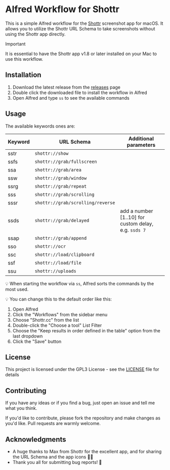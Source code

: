 # Alfred Workflow for Shottr

This is a simple Alfred workflow for the [Shottr](https://shottr.cc) screenshot app for macOS. It allows you to utilize the Shottr URL Schema to take screenshots without using the Shottr app directly.

> [!IMPORTANT]  
> It is essential to have the Shottr app v1.8 or later installed on your Mac to use this workflow.

## Installation

1. Download the latest release from the [releases](https://github.com/dragstor/shottr-alfred-workflow/releases) page
2. Double click the downloaded file to install the workflow in Alfred
3. Open Alfred and type `ss` to see the available commands

## Usage

The available keywords ones are:

| Keyword  | URL Schema                          | Additional parameters                      |
|----------|-------------------------------------|--------------------------------------------|
| sstr     | `shottr://show`                     |                                            |
| ssfs     | `shottr://grab/fullscreen`          |                                            |
| ssa      | `shottr://grab/area`                |                                            |
| ssw      | `shottr://grab/window`              |                                            |
| ssrg     | `shottr://grab/repeat`              |                                            |
| sss      | `shottr://grab/scrolling`           |                                            |
| sssr     | `shottr://grab/scrolling/reverse`   |                                            |
| ssds     | `shottr://grab/delayed`             |  add a number [1..10]  for custom delay, e.g. `ssds 7`    |
| ssap     | `shottr://grab/append`              |                                            |
| sso      | `shottr://ocr`                      |                                            |
| ssc      | `shottr://load/clipboard`           |                                            |
| ssf      | `shottr://load/file`                |                                            |
| ssu      | `shottr://uploads`                  |                                            |

💡 When starting the workflow via `ss`, Alfred sorts the commands by the most used.

💡 You can change this to the default order like this:
1. Open Alfred
2. Click the "Workflows" from the sidebar menu
3. Choose "Shottr.cc" from the list
4. Double-click the "Choose a tool" List Filter
5. Choose the "Keep results in order defined in the table" option from the last dropdown
6. Click the "Save" button

## License

This project is licensed under the GPL3 License - see the [LICENSE](LICENSE) file for details

## Contributing

If you have any ideas or if you find a bug, just open an issue and tell me what you think. 

If you'd like to contribute, please fork the repository and make changes as you'd like. Pull requests are warmly welcome.

## Acknowledgments

- A huge thanks to Max from Shottr for the excellent app, and for sharing the URL Schema and the app icons 🙌🏻
- Thank you all for submitting bug reports! 🥰
  
